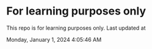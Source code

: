 # For learning purposes only
This repo is for learning purposes only.
Last updated at

Monday, January 1, 2024 4:05:46 AM

